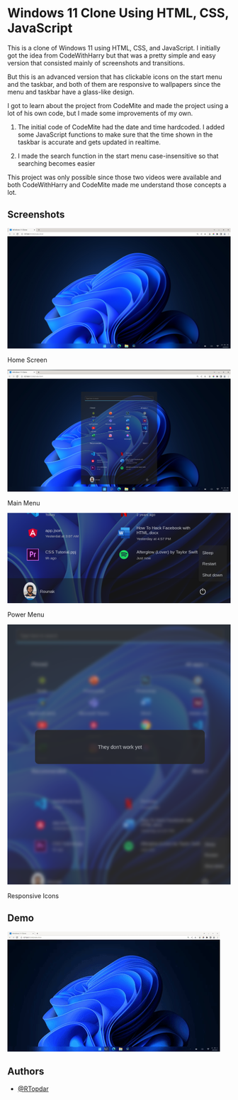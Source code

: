 
# Windows 11 Clone Using HTML, CSS, JavaScript

This is a clone of Windows 11 using HTML, CSS, and JavaScript. I initially got the idea from CodeWithHarry but that was a pretty simple and easy version that consisted mainly of screenshots and transitions.

But this is an advanced version that has clickable icons on the start menu and the taskbar, and both of them are responsive to wallpapers since the menu and taskbar have a glass-like design.



I got to learn about the project from CodeMite and made the project using a lot of his own code, but I made some improvements of my own.

1. The initial code of CodeMite had the date and time hardcoded. I added some JavaScript functions to make sure that the time shown in the taskbar is accurate and gets updated in realtime.

2. I made the search function in the start menu case-insensitive so that searching becomes easier

This project was only possible since those two videos were available and both CodeWithHarry and CodeMite made me understand those concepts a lot.





## Screenshots

![App Screenshot](https://github.com/RTopdar/Windows-11-With-Project-Collection/blob/eaa0b8b535afa3b92d59a37c436ef868f8199a8e/assets/Win%2011%20SS%201.png)

Home Screen

![App Screenshot](https://github.com/RTopdar/Windows-11-With-Project-Collection/blob/eaa0b8b535afa3b92d59a37c436ef868f8199a8e/assets/win%2011%20ss%202.png)

Main Menu

![App Screenshot](https://github.com/RTopdar/Windows-11-With-Project-Collection/blob/eaa0b8b535afa3b92d59a37c436ef868f8199a8e/assets/win%2011%20ss%203.png)

Power Menu

![App Screenshot](https://github.com/RTopdar/Windows-11-With-Project-Collection/blob/eaa0b8b535afa3b92d59a37c436ef868f8199a8e/assets/win%2011%20ss%204.png)

Responsive Icons

## Demo

![Video Demo](https://github.com/RTopdar/Windows-11-With-Project-Collection/blob/909170b0860cbf840013a5e21fcb6fb63cf5562d/assets/windows%20demo.gif)


## Authors

- [@RTopdar](https://www.github.com/RTopdar)


